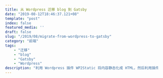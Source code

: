 ```yaml
---
title: 从 Wordpress 迁移 blog 到 Gatsby
date: "2019-08-12T18:46:37.121+08"
template: "post"
index: false
featured_media: ''
draft: false
slug: "/2019/08/migrate-from-wordpress-to-gatsby"
category: "前端"
tags:
    - "迁移"
    - "blog"
    - "Gatsby"
    - "Wordpress"
description: "利用 Wordpress 插件 WP2Static 将内容静态化成 HTML，然后利用插件 gatsby-source-wordpress 提供的数据，为旧 blog 内容生成目录，并连接到静态化后的 HTML"
---
```


<!-- endExcerpt -->
